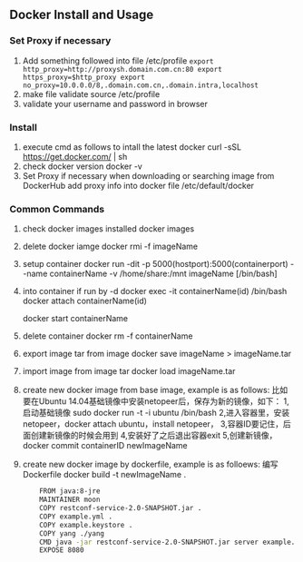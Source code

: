 ## Docker Install and Usage

### Set Proxy if necessary
 1. Add something followed into file /etc/profile
     `export http_proxy=http://proxysh.domain.com.cn:80
     export https_proxy=$http_proxy
     export no_proxy=10.0.0.0/8,.domain.com.cn,.domain.intra,localhost `       
 2. make file validate
    source /etc/profile        
 3. validate your username and password in browser

### Install
 1. execute cmd as follows to intall the latest docker
    curl -sSL https://get.docker.com/ | sh        
 2. check docker version
    docker -v       
 3. Set Proxy if necessary when downloading or searching image from DockerHub
    add proxy info into docker file /etc/default/docker
        
### Common Commands
 1. check docker images installed
    docker images
 2. delete docker iamge
    docker rmi -f imageName
        
 3. setup container
    docker run -dit -p 5000(hostport):5000(containerport) --name containerName -v /home/share:/mnt imageName [/bin/bash]
        
 4. into container if run by -d
    docker exec -it containerName(id) /bin/bash
    docker attach containerName(id)
    
    docker start containerName
 5. delete container
    docker rm -f containerName
        
 6. export image tar from image
    docker save imageName > imageName.tar
 
 7. import image from image tar
    docker load imageName.tar
        
 8. create new docker image from base image, example is as follows:
    比如要在Ubuntu 14.04基础镜像中安装netopeer后，保存为新的镜像，如下：
    1,启动基础镜像  sudo docker run -t -i ubuntu /bin/bash
    2,进入容器里，安装netopeer，docker attach ubuntu，install netopeer，
    3,容器ID要记住，后面创建新镜像的时候会用到
    4,安装好了之后退出容器exit
    5,创建新镜像，docker commit containerID newImageName
        
 9. create new docker image by dockerfile, example is as folloews:
    编写 Dockerfile
    docker build -t newImageName .
        
    ```bash
        FROM java:8-jre
        MAINTAINER moon
        COPY restconf-service-2.0-SNAPSHOT.jar .
        COPY example.yml .
        COPY example.keystore .
        COPY yang ./yang
        CMD java -jar restconf-service-2.0-SNAPSHOT.jar server example.yml
        EXPOSE 8080
    ```
